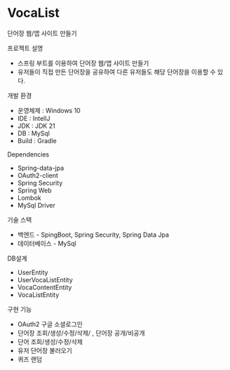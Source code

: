 # VocaList

단어장 웹/앱 사이트 만들기

프로젝트 설명
- 스프링 부트를 이용하여 단어장 웹/앱 사이트 만들기
- 유저들이 직접 만든 단어장을 공유하여 다른 유저들도 해당 단어장을 이용할 수 있다.

개발 환경
- 운영체제 : Windows 10
- IDE : IntellJ
- JDK : JDK 21
- DB : MySql
- Build : Gradle

Dependencies
- Spring-data-jpa
- OAuth2-client
- Spring Security
- Spring Web
- Lombok
- MySql Driver

기술 스택
- 백엔드 -
  SpingBoot, Spring Security, Spring Data Jpa
- 데이터베이스 -
  MySql

 DB설계
 - UserEntity
 - UserVocaListEntity
 - VocaContentEntity
 - VocaListEntity

구현 기능
- OAuth2 구글 소셜로그인
- 단어장 조회/생성/수정/삭제/ , 단어장 공개/비공개
- 단어 조회/생성/수정/삭제
- 유저 단어장 불러오기
- 퀴즈 랜덤
